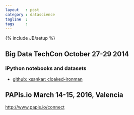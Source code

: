 ```yaml
---
layout   : post
category : datascience
tagline  : 
tags     : 
---
```

{% include JB/setup %}

## Big Data TechCon October 27-29 2014

### iPython notebooks and datasets

- [github: xsankar: cloaked-ironman](https://github.com/xsankar/cloaked-ironman)

## PAPIs.io March 14-15, 2016, Valencia

http://www.papis.io/connect
